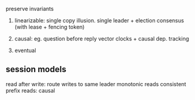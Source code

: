---
---
preserve invariants

1. linearizable: single copy illusion.
single leader +  election consensus (with lease + fencing token)

2. causal: eg. question before reply
vector clocks + causal dep. tracking

3. eventual

## session models
read after write: route writes to same leader
monotonic reads
consistent prefix reads: causal
